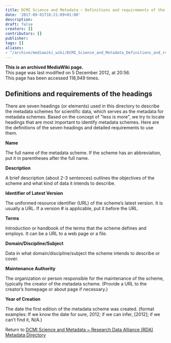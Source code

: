 ```yaml
---
title: DCMI Science and Metadata ~ Definitions and requirements of the headings
date: '2017-09-01T16:21:09+01:00'
description: 
draft: false
creators: []
contributors: []
publisher: 
tags: []
aliases:
- "/archive/mediawiki_wiki/DCMI_Science_and_Metadata_Definitions_and_requirements_of_the_headings.html"
---
```


 **This is an archived MediaWiki page.**  
This page was last modified on 5 December 2012, at 20:56.  
This page has been accessed 118,949 times.

## Definitions and requirements of the headings

There are seven headings (or elements) used in this directory to describe the metadata schemes for scientific data, which serves as the metadata for metadata schemes. Based on the concept of "less is more", we try to locate headings that are most important to identify metadata schemes. Here are the definitions of the seven headings and detailed requirements to use them.

**Name**

The full name of the metadata scheme. If the scheme has an abbreviation, put it in parentheses after the full name.

**Description**

A brief description (about 2-3 sentences) outlines the objectives of the scheme and what kind of data it intends to describe.

**Identifier of Latest Version**

The uniformed resource identifier (URL) of the scheme’s latest version. It is usually a URL. If a version # is applicable, put it before the URL.

**Terms**

Introduction or handbook of the terms that the scheme defines and employs. It can be a URL to a web page or a file.

**Domain/Discipline/Subject**

Data in what domain/discipline/subject the scheme intends to describe or cover.

**Maintenance Authority**

The organization or person responsible for the maintenance of the scheme, typically the creator of the metadata scheme. (Provide a URL to the creator’s homepage or about page if necessary.)

**Year of Creation**

The date the first edition of the metadata scheme was created. (format examples: If we know the date for sure, 2012; if we can infer, [2012]; if we can’t find it, N/A.)

Return to [DCMI Science and Metadata ~ Research Data Alliance (RDA) Metadata Directory](/archive/mediawiki_wiki/DCMI_Science_and_Metadata_%7E_Research_Data_Alliance_(RDA)_Metadata_Directory "DCMI Science and Metadata ~ Research Data Alliance (RDA) Metadata Directory")

